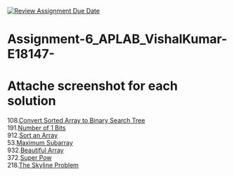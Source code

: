 [![Review Assignment Due Date](https://classroom.github.com/assets/deadline-readme-button-22041afd0340ce965d47ae6ef1cefeee28c7c493a6346c4f15d667ab976d596c.svg)](https://classroom.github.com/a/isRwQ1Hu)
# Assignment-6_APLAB_VishalKumar-E18147-
# Attache screenshot for each solution
108.[Convert Sorted Array to Binary Search Tree](https://leetcode.com/problems/convert-sorted-array-to-binary-search-tree/description/)<br>
191.[Number of 1 Bits](https://leetcode.com/problems/number-of-1-bits/description/)<br>
912.[Sort an Array](https://leetcode.com/problems/sort-an-array/description/)<br>
53.[Maximum Subarray](https://leetcode.com/problems/maximum-subarray/description/)<br>
932.[Beautiful Array](https://leetcode.com/problems/beautiful-array/description/)<br>
372.[Super Pow](https://leetcode.com/problems/super-pow/description/)<br>
218.[The Skyline Problem](https://leetcode.com/problems/the-skyline-problem/description/)<br>
